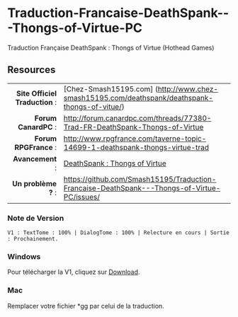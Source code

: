 Traduction-Francaise-DeathSpank---Thongs-of-Virtue-PC
=====================================================

Traduction Française DeathSpank : Thongs of Virtue (Hothead Games)

## Resources

|||
|-----------------------------------:|:--------------------------|
|              **Site Officiel Traduction** : | [Chez-Smash15195.com] (http://www.chez-smash15195.com/deathspank/deathspank-thongs-of-vitue/) |
|              **Forum CanardPC** : | http://forum.canardpc.com/threads/77380-Trad-FR-DeathSpank-Thongs-of-Virtue |
|          **Forum RPGFrance** : | http://www.rpgfrance.com/taverne-topic-14699-1-deathspank-thongs-virtue-trad |
|                 **Avancement** : | [DeathSpank : Thongs of Virtue](http://www.chez-smash15195.com/deathspank/deathspank-thongs-of-vitue/) |
|        **Un problème ?** : | https://github.com/Smash15195/Traduction-Francaise-DeathSpank---Thongs-of-Virtue-PC/issues/ |


### Note de Version
```
V1 : TextTome : 100% | DialogTome : 100% | Relecture en cours | Sortie : Prochainement.
```

### Windows

Pour télécharger la V1, cliquez sur [Download](http://www.chez-smash15195.com/deathspank/deathspank-thongs-of-vitue/).

### Mac

Remplacer votre fichier *gg par celui de la traduction.